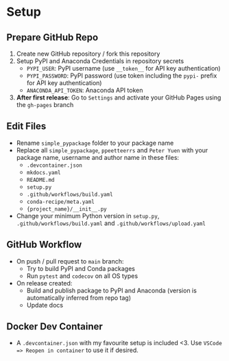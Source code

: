 # Setup

## Prepare GitHub Repo
1. Create new GitHub repository / fork this repository
2. Setup PyPI and Anaconda Credentials in repository secrets
   - `PYPI_USER`: PyPI username (use `__token__` for API key authentication)
   - `PYPI_PASSWORD`: PyPI password (use token including the `pypi-` prefix for API key authentication)
   - `ANACONDA_API_TOKEN`: Anaconda API token
3. **After first release**: Go to `Settings` and activate your GitHub Pages using the `gh-pages` branch

## Edit Files
- Rename `simple_pypackage` folder to your package name
- Replace all `simple_pypackage`, `ppeetteerrs` and `Peter Yuen` with your package name, username and author name in these files:
	- `.devcontainer.json`
	- `mkdocs.yaml`
	- `README.md`
	- `setup.py`
	- `.github/workflows/build.yaml`
	- `conda-recipe/meta.yaml`
	- `{project_name}/__init__.py`
- Change your minimum Python version in `setup.py`, `.github/workflows/build.yaml` and `.github/workflows/upload.yaml`

## GitHub Workflow
- On push / pull request to `main` branch:
	- Try to build PyPI and Conda packages
	- Run `pytest` and `codecov` on all OS types
- On release created:
	- Build and publish package to PyPI and Anaconda (version is automatically inferred from repo tag)
	- Update docs

## Docker Dev Container
- A `.devcontainer.json` with my favourite setup is included <3. Use `VSCode => Reopen in container` to use it if desired.